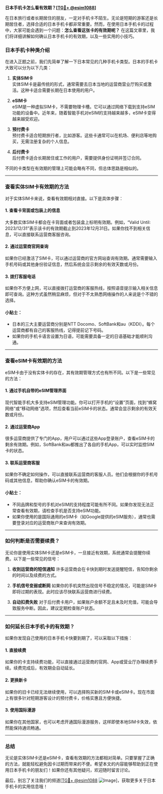 **日本手机卡怎么看有效期？[[TG💪+ @esim1088](https://t.me/s/esim1088)]**

在日本旅行或者长期居住的朋友，一定对手机卡不陌生。无论是短期的游客还是长期居住者，选择合适的日本手机卡都非常重要。然而，在使用日本手机卡的过程中，大家可能会遇到一个问题：**怎么查看这张卡的有效期呢？** 在这篇文章里，我们将详细讲解如何确认日本手机卡的有效期，以及一些实用的小技巧。

### 日本手机卡种类介绍

在进入正题之前，我们先简单了解一下日本常见的几种手机卡类型。日本的手机卡大致可以分为以下几类：

1. **实体SIM卡**  
   实体SIM卡是最传统的形式，通常需要去日本当地的运营商营业厅购买或激活。这种卡适合需要长期在日本使用的用户。

2. **eSIM卡**  
   eSIM是一种虚拟SIM卡，不需要物理卡槽。它可以通过网络下载到支持eSIM功能的设备中。近年来，随着智能手机对eSIM的支持越来越多，eSIM卡变得越来越受欢迎。

3. **预付费卡**  
   预付费卡适合短期旅行者，比如游客。这些卡通常可以在机场、便利店等地购买，无需注册复杂的个人信息。

4. **后付费卡**  
   后付费卡适合长期居住或工作的用户，需要提供身份证明并签订合同。

不同的卡类型在有效期的管理上可能会略有不同，但总体思路是相似的。

---

### 查看实体SIM卡有效期的方法

对于实体SIM卡来说，查看有效期相对直接。以下是具体步骤：

#### 1. **查看卡背面或包装上的信息**
   大多数实体SIM卡都会在卡背面或者包装盒上标明有效期。例如，“Valid Until: 2023/12/31”表示该卡的有效期截止到2023年12月31日。如果你找不到相关信息，可以直接联系运营商客服咨询。

#### 2. **通过运营商官网查询**
   如果你已经激活了SIM卡，可以通过运营商的官方网站查询有效期。通常需要输入手机号码或其他身份验证信息，然后系统会显示剩余的有效天数或月份。

#### 3. **拨打客服电话**
   如果你不方便上网，可以直接拨打运营商的客服热线，按照语音提示输入相关信息即可查询。这种方式虽然稍显麻烦，但对于不太熟悉网络操作的人来说是个不错的选择。

#### 小贴士：
   - 日本的三大主要运营商分别是NTT Docomo、SoftBank和au（KDDI）。每个运营商都有自己的客服热线，记得提前记下号码。
   - 如果你的手机卡语言设置为日语，可能需要具备一定的日语基础才能顺利沟通。

---

### 查看eSIM卡有效期的方法

eSIM卡由于没有实体卡的存在，其有效期管理方式也有所不同。以下是一些常见的方法：

#### 1. **通过手机自带的eSIM管理界面**
   现代智能手机大多支持eSIM管理功能。你可以打开手机的“设置”页面，找到“蜂窝网络”或“移动网络”选项，然后查看当前eSIM卡的状态。通常会显示剩余的有效天数或月份。

#### 2. **通过运营商App**
   很多运营商提供了专门的App，用户可以通过这些App登录账户，查看eSIM卡的剩余有效期。例如，SoftBank和au都推出了各自的手机App，可以实时监控SIM卡的状态。

#### 3. **联系运营商客服**
   如果你不确定如何操作，可以直接联系运营商的客服人员。他们会根据你的手机号码或其他信息，帮助你确认eSIM卡的有效期。

#### 小贴士：
   - 不同品牌和型号的手机对eSIM的支持程度可能有所不同。如果你发现无法正常查看有效期，请检查手机是否支持eSIM功能。
   - 如果你使用的是国际通用的eSIM卡（如Google提供的eSIM服务），通常也需要登录对应的运营商账户来查询有效期。

---

### 如何判断是否需要续费？

无论你是使用实体SIM卡还是eSIM卡，一旦接近有效期，系统通常会提醒你续费。以下是一些常见的信号：

1. **收到运营商的短信通知**
   许多运营商会在卡快到期时发送提醒短信，告知你剩余的时间以及续费的方式。

2. **手机信号变弱或断网**
   如果你的手机突然出现信号不稳定的情况，可能是SIM卡即将过期的表现。此时应该尽快联系运营商进行续费。

3. **自动扣费失败**
   对于后付费卡用户，如果账户余额不足且未及时充值，可能会导致服务中断。因此，建议定期检查账户状态。

---

### 如何延长日本手机卡的有效期？

如果你发现自己使用的日本手机卡快要到期了，可以采取以下措施：

#### 1. **直接续费**
   如果你的卡支持续费功能，可以直接通过运营商的官网、App或营业厅办理续费手续。续费完成后，有效期会自动延长。

#### 2. **更换新卡**
   如果你的旧卡已经无法继续使用，可以选择购买新的SIM卡或eSIM卡。现在市面上有很多针对短期游客设计的预付费卡，价格实惠且方便快捷。

#### 3. **使用国际漫游**
   如果你在其他国家，也可以考虑开通国际漫游服务，这样即使本地SIM卡失效，依然能保持通讯畅通。

---

### 总结

无论是实体SIM卡还是eSIM卡，查看有效期的方法都相对简单。只要掌握了正确的方法，就能轻松避免因卡过期而带来的不便。希望本文的内容能够帮助到正在使用日本手机卡的朋友们！如果你还有其他疑问，欢迎随时留言讨论。

最后，别忘了关注我们的频道[[TG💪+ @esim1088](https://t.me/s/esim1088) ![Image](https://i.postimg.cc/4NQfJmqS/Snipaste-2025-05-13-00-14-12.png)]，获取更多关于日本手机卡的实用信息哦！